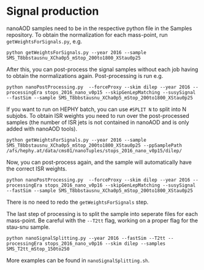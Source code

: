 # Signal production

nanoAOD samples need to be in the respective python file in the Samples repository.
To obtain the normalization for each mass-point, run `getWeightsForSignals.py`, e.g.
```
python getWeightsForSignals.py --year 2016 --sample SMS_T8bbstausnu_XCha0p5_mStop_200to1800_XStau0p25
```
After this, you can post-process the signal samples without each job having to obtain the normalizations again.
Post-processing is run e.g.
```
python nanoPostProcessing.py  --forceProxy --skim dilep --year 2016 --processingEra stops_2016_nano_v0p15 --skipGenLepMatching --susySignal --fastSim --sample SMS_T8bbstausnu_XCha0p5_mStop_200to1800_XStau0p25
```
If you want to run on HEPHY batch, you can use `#SPLIT N` to split into N subjobs.
To obtain ISR weights you need to run over the post-processed samples (the number of ISR jets is not contained in nanoAOD and is only added with nanoAOD tools).
```
python getWeightsForSignals.py --year 2016 --sample SMS_T8bbstausnu_XCha0p5_mStop_200to1800_XStau0p25 --ppSamplePath /afs/hephy.at/data/cms01/nanoTuples/stops_2016_nano_v0p15/dilep/
```
Now, you can post-process again, and the sample will automatically have the correct ISR weights.
```
python nanoPostProcessing.py  --forceProxy --skim dilep --year 2016 --processingEra stops_2016_nano_v0p16 --skipGenLepMatching --susySignal --fastSim --sample SMS_T8bbstausnu_XCha0p5_mStop_200to1800_XStau0p25
```
There is no need to redo the `getWeightsForSignals` step.

The last step of processing is to split the sample into seperate files for each mass-point.
Be careful with the `--T2tt` flag, working on a proper flag for the stau-snu sample.
```
python nanoSignalSplitting.py --year 2016 --fastSim --T2tt --processingEra stops_2016_nano_v0p16 --skim dilep --samples SMS_T2tt_mStop_150to250
```
More examples can be found in `nanoSignalSplitting.sh`.
